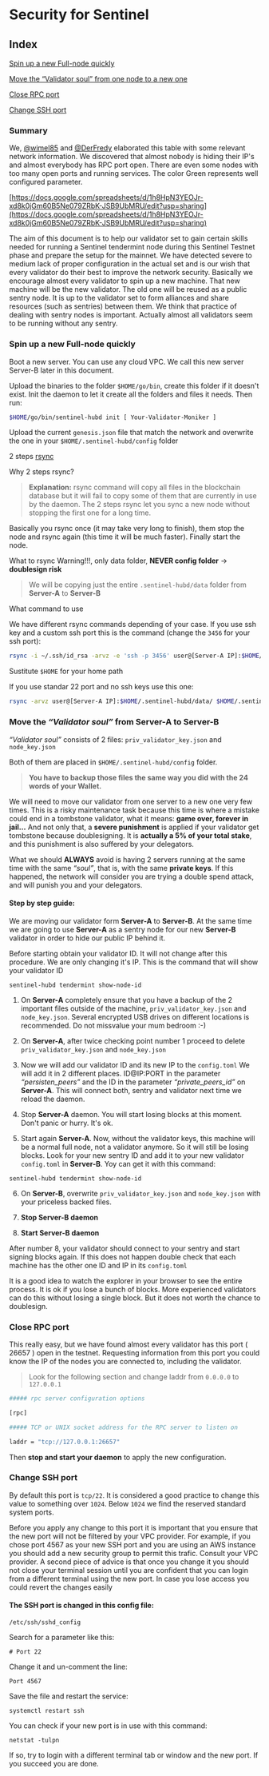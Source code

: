 # Security for Sentinel

## Index

[Spin up a new Full-node quickly](/securityTips.md#spin-up-a-new-full-node-quickly)

[Move the “Validator soul” from one node to a new one](https://github.com/Colm3na/Sentinel/blob/master/securityTips.md#move-the-validator-soul-from-server-a-to-server-b)

[Close RPC port](/securityTips.md#Close-RPC-port)

[Change SSH port](/securityTips.md#Change-SSH-port)

### Summary

We, [@wimel85](https://github.com/wimel) and [@DerFredy](https://github.com/derfredy) elaborated this table with some relevant network information. We discovered that almost nobody is hiding their IP's and almost everybody has RPC port open. There are even some nodes with too many open ports and running services.
The color Green represents well configured parameter.

[https://docs.google.com/spreadsheets/d/1h8HpN3YEOJr-xd8k0jGm60B5Ne079ZRbK-JSB9UbMRU/edit?usp=sharing](https://docs.google.com/spreadsheets/d/1h8HpN3YEOJr-xd8k0jGm60B5Ne079ZRbK-JSB9UbMRU/edit?usp=sharing)

The aim of this document is to help our validator set to gain certain skills needed for running a Sentinel tendermint node during this Sentinel Testnet phase and prepare the setup for the mainnet. We have detected severe to medium lack of proper configuration in the actual set and is our wish that every validator do their best to improve the network security.
Basically we encourage almost every validator to spin up a new machine. That new machine will be the new validator. The old one will be reused as a public sentry node. It is up to the validator set to form alliances and share resources (such as sentries) between them. We think that practice of dealing with sentry nodes is important. Actually almost all validators seem to be running without any sentry.

### Spin up a new Full-node quickly

Boot a new server. You can use any cloud VPC. We call this new server Server-B later in this document.

Upload the binaries to the folder `$HOME/go/bin`, create this folder if it doesn't exist.
Init the daemon to let it create all the folders and files it needs. Then run:

```bash
$HOME/go/bin/sentinel-hubd init [ Your-Validator-Moniker ]
```

Upload the current `genesis.json` file that match the network and overwrite the one in your `$HOME/.sentinel-hubd/config` folder

2 steps [rsync](https://es.wikipedia.org/wiki/Rsync)

Why 2 steps rsync?

>**Explanation:**
rsync command will copy all files in the blockchain database but it will fail to copy some of them that are currently in use by the daemon. The 2 steps rsync let you sync a new node without stopping the first one for a long time.

Basically you rsync once (it may take very long to finish), them stop the node and rsync again (this time it will be much faster). Finally start the node.

What to rsync  Warning!!!, only data folder, **NEVER config folder** -> **doublesign risk**

>We will be copying just the entire `.sentinel-hubd/data` folder from **Server-A** to **Server-B**

What command to use

We have different rsync commands depending of your case. If you use ssh key and a custom ssh port this is the command (change the `3456` for your ssh port):

```bash
rsync -i ~/.ssh/id_rsa -arvz -e 'ssh -p 3456' user@[Server-A IP]:$HOME/.sentinel-hubd/data/ $HOME/.sentinel-hubd/data --progress
```

Sustitute `$HOME` for your home path

If you use standar 22 port and no ssh keys use this one:

```bash
rsync -arvz user@[Server-A IP]:$HOME/.sentinel-hubd/data/ $HOME/.sentinel-hubd/data --progress
```

### Move the _“Validator soul”_ from **Server-A** to **Server-B**

_“Validator soul”_ consists of 2 files:  `priv_validator_key.json`  and  `node_key.json`

Both of them are placed in `$HOME/.sentinel-hubd/config`  folder.

>**You have to backup those files the same way you did with the 24 words of your Wallet.**

We will need to move our validator from one server to a new one very few times. This is a risky maintenance task because this time is where a mistake could end in a tombstone validator, what it means: **game over, forever in jail…** And not only that, a **severe punishment** is applied if your validator get tombstone because doublesigning. It is **actually a 5% of your total stake**, and this punishment is also suffered by your delegators.

What we should **ALWAYS** avoid is having 2 servers running at the same time with the same _“soul”_, that is, with the same **private keys**. If this happened, the network will consider you are trying a double spend attack, and will punish you and your delegators.

#### Step by step guide:

We are moving our validator form **Server-A** to **Server-B**. At the same time we are going to use **Server-A** as a sentry node for our new **Server-B** validator in order to hide our public IP behind it.

Before starting obtain your validator ID. It will not change after this procedure. We are only changing it's IP. This is the command that will show your validator ID

`sentinel-hubd tendermint show-node-id`

1. On **Server-A** completely ensure that you have a backup of the 2 important files outside of the machine, `priv_validator_key.json` and `node_key.json`. Several encrypted USB drives on different locations is recommended. Do not missvalue your mum bedroom :-)

2. On **Server-A**, after twice checking point number 1 proceed to delete `priv_validator_key.json` and `node_key.json`

3. Now we will add our validator ID and its new IP to the `config.toml` We will add it in 2 different places. ID@IP:PORT in the parameter _“persisten_peers”_ and the ID in the parameter _“private_peers_id”_ on **Server-A**. This will connect both, sentry and validator next time we reload the daemon.

4. Stop **Server-A** daemon. You will start losing blocks at this moment. Don't panic or hurry. It's ok.

5. Start again **Server-A**. Now, without the validator keys, this machine will be a normal full node, not a validator anymore. So it will still be losing blocks. Look for your new sentry ID and add it to your new validator `config.toml` in **Server-B**. Yoy can get it with this command:

`sentinel-hubd tendermint show-node-id`

6. On **Server-B**, overwrite `priv_validator_key.json` and `node_key.json` with your priceless backed files.

7. **Stop Server-B daemon**

8. **Start Server-B daemon**

After number 8, your validator should connect to your sentry and start signing blocks again. If this does not happen double check that each machine has the other one ID and IP in its `config.toml` 

It is a good idea to watch the explorer in your browser to see the entire process. It is ok if you lose a bunch of blocks. More experienced validators can do this without losing a single block. But it does not worth the chance to doublesign.

### Close RPC port

This really easy, but we have found almost every validator has this port ( 26657 ) open in the testnet. Requesting information from this port you could know the IP of the nodes you are connected to, including the validator.

>Look for the following section and change laddr from `0.0.0.0` to `127.0.0.1`

```bash
##### rpc server configuration options

[rpc]

##### TCP or UNIX socket address for the RPC server to listen on

laddr = "tcp://127.0.0.1:26657"
```

Then **stop and start your daemon** to apply the new configuration.

### Change SSH port

By default this port is `tcp/22`. It is considered a good practice to change this value to something over `1024`. Below `1024` we find the reserved standard system ports.

Before you apply any change to this port it is important that you ensure that the new port will not be filtered by your VPC provider. For example, if you chose port 4567 as your new SSH port and you are using an AWS instance you should add a new security group to permit this trafic. Consult your VPC provider.
A second piece of advice is that once you change it you should not close your terminal session until you are confident that you can login from a different terminal using the new port. In case you lose access you could revert the changes easily

#### The SSH port is changed in this config file:

`/etc/ssh/sshd_config`

Search for a parameter like this:

`# Port 22`

Change it and un-comment the line:

`Port 4567`

Save the file and restart the service:

`systemctl restart ssh`

You can check if your new port is in use with this command:

`netstat -tulpn`

If so, try to login with a different terminal tab or window and the new port. If you succeed you are done.
